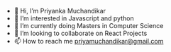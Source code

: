- 👋 Hi, I’m Priyanka Muchandikar
- 👀 I’m interested in Javascript and python 
- 🌱 I’m currently doing Masters in Computer Science
- 💞️ I’m looking to collaborate on React Projects
- 📫 How to reach me priyamuchandikar@gmail.com
<!---
pnkcompany/pnkcompany is a ✨ special ✨ repository because its `README.md` (this file) appears on your GitHub profile.
You can click the Preview link to take a look at your changes.
--->
